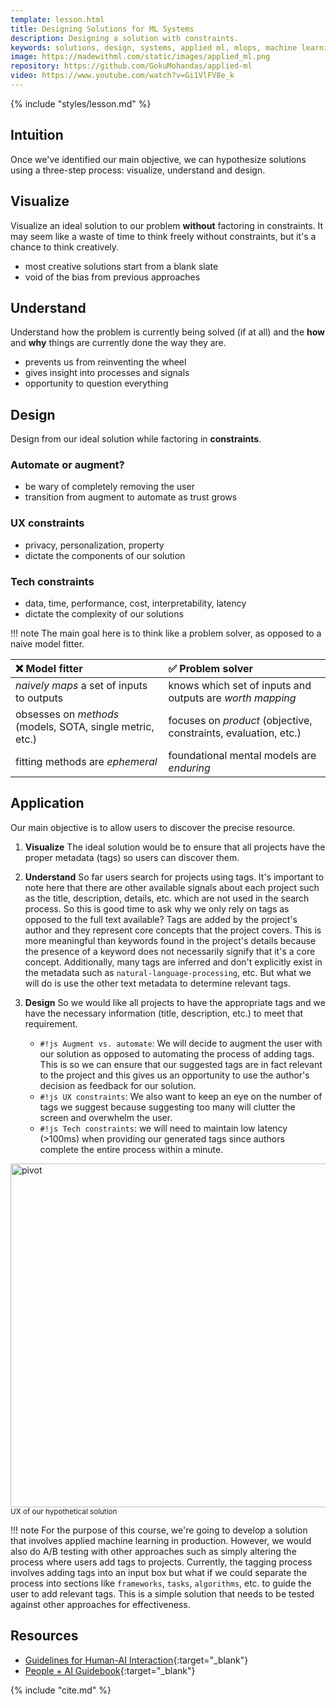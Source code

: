 ```yaml
---
template: lesson.html
title: Designing Solutions for ML Systems
description: Designing a solution with constraints.
keywords: solutions, design, systems, applied ml, mlops, machine learning, ml in production, machine learning in production, applied machine learning
image: https://madewithml.com/static/images/applied_ml.png
repository: https://github.com/GokuMohandas/applied-ml
video: https://www.youtube.com/watch?v=Gi1VlFV8e_k
---
```


<!-- <div class="ai-center-all">
    <iframe width="600" height="337.5" src="https://www.youtube.com/embed/Gi1VlFV8e_k?rel=0" frameborder="0"
    allow="accelerometer; autoplay; clipboard-write; encrypted-media; gyroscope; picture-in-picture"
    allowfullscreen></iframe>
</div> -->

{% include "styles/lesson.md" %}

## Intuition

Once we've identified our main objective, we can hypothesize solutions using a three-step process: visualize, understand and design.

## Visualize
Visualize an ideal solution to our problem **without** factoring in constraints. It may seem like a waste of time to think freely without constraints, but it's a chance to think creatively.

- most creative solutions start from a blank slate
- void of the bias from previous approaches

## Understand
Understand how the problem is currently being solved (if at all) and the **how** and **why** things are currently done the way they are.

- prevents us from reinventing the wheel
- gives insight into processes and signals
- opportunity to question everything

## Design
Design from our ideal solution while factoring in **constraints**.

### Automate or augment?

- be wary of completely removing the user
- transition from augment to automate as trust grows

### UX constraints

- privacy, personalization, property
- dictate the components of our solution

### Tech constraints

- data, time, performance, cost, interpretability, latency
- dictate the complexity of our solutions

!!! note
    The main goal here is to think like a problem solver, as opposed to a naive model fitter.

<center>

| ❌ Model fitter    | ✅ Problem solver                          |
| :---------- | :----------------------------------- |
| *naively maps* a set of inputs to outputs         | knows which set of inputs and outputs are *worth mapping*             |
| obsesses on *methods* (models, SOTA, single metric, etc.)  | focuses on *product* (objective, constraints, evaluation, etc.)   |
| fitting methods are *ephemeral*        | foundational mental models are *enduring*        |

</center>

## Application

Our main objective is to allow users to discover the precise resource.

1. **Visualize** The ideal solution would be to ensure that all projects have the proper metadata (tags) so users can discover them.

2. **Understand** So far users search for projects using tags. It's important to note here that there are other available signals about each project such as the title, description, details, etc. which are not used in the search process. So this is good time to ask why we only rely on tags as opposed to the full text available? Tags are added by the project's author and they represent core concepts that the project covers. This is more meaningful than keywords found in the project's details because the presence of a keyword does not necessarily signify that it's a core concept. Additionally, many tags are inferred and don't explicitly exist in the metadata such as `natural-language-processing`, etc. But what we will do is use the other text metadata to determine relevant tags.

3. **Design** So we would like all projects to have the appropriate tags and we have the necessary information (title, description, etc.) to meet that requirement.

    - `#!js Augment vs. automate`: We will decide to augment the user with our solution as opposed to automating the process of adding tags. This is so we can ensure that our suggested tags are in fact relevant to the project and this gives us an opportunity to use the author's decision as feedback for our solution.
    - `#!js UX constraints`: We also want to keep an eye on the number of tags we suggest because suggesting too many will clutter the screen and overwhelm the user.
    - `#!js Tech constraints`: we will need to maintain low latency (>100ms) when providing our generated tags since authors complete the entire process within a minute.

<div class="ai-center-all">
    <img src="https://raw.githubusercontent.com/GokuMohandas/madewithml/main/images/applied-ml/solution/suggested_tags.png" width="550" alt="pivot">
</div>
<div class="ai-center-all">
  <small>UX of our hypothetical solution</small>
</div>

!!! note
    For the purpose of this course, we're going to develop a solution that involves applied machine learning in production. However, we would also do A/B testing with other approaches such as simply altering the process where users add tags to projects. Currently, the tagging process involves adding tags into an input box but what if we could separate the process into sections like `frameworks`, `tasks`, `algorithms`, etc. to guide the user to add relevant tags. This is a simple solution that needs to be tested against other approaches for effectiveness.

## Resources
- [Guidelines for Human-AI Interaction](https://www.microsoft.com/en-us/research/uploads/prod/2019/01/AI-Guidelines-poster_nogradient_final.pdf){:target="_blank"}
- [People + AI Guidebook](https://pair.withgoogle.com/guidebook/){:target="_blank"}


<!-- Citation -->
{% include "cite.md" %}